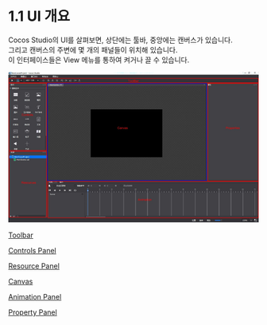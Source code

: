 # 1.1 UI 개요


Cocos Studio의 UI를 살펴보면, 상단에는 툴바, 중앙에는 캔버스가 있습니다.<br>
그리고 캔버스의 주변에 몇 개의 패널들이 위치해 있습니다.<br>
이 인터페이스들은 View 메뉴를 통하여 켜거나 끌 수 있습니다.


![image](res/image001.jpg)


[Toolbar](../toolbar/en.md)

[Controls Panel](../controls/en.md)

[Resource Panel](../resources/en.md)

[Canvas](../canvas/en.md)

[Animation Panel](../animation/en.md)

[Property Panel](../properties/en.md)
